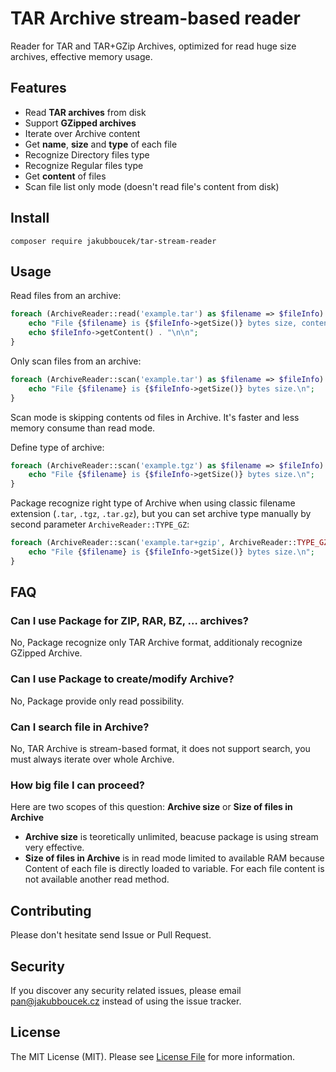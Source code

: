 # TAR Archive stream-based reader

Reader for TAR and TAR+GZip Archives, optimized for read huge size archives, effective memory usage.

## Features

- Read **TAR archives** from disk
- Support **GZipped archives**
- Iterate over Archive content
- Get **name**, **size** and **type** of each file
- Recognize Directory files type
- Recognize Regular files type
- Get **content** of files
- Scan file list only mode (doesn't read file's content from disk)

## Install

```shell
composer require jakubboucek/tar-stream-reader
```

## Usage 

Read files from an archive:
```php
foreach (ArchiveReader::read('example.tar') as $filename => $fileInfo) {
    echo "File {$filename} is {$fileInfo->getSize()} bytes size, content of file:\n";
    echo $fileInfo->getContent() . "\n\n";
}
```

Only scan files from an archive:
```php
foreach (ArchiveReader::scan('example.tar') as $filename => $fileInfo) {
    echo "File {$filename} is {$fileInfo->getSize()} bytes size.\n";
}
```
Scan mode is skipping contents od files in Archive. It's faster and less memory consume than read mode. 

Define type of archive:
```php
foreach (ArchiveReader::scan('example.tgz') as $filename => $fileInfo) {
    echo "File {$filename} is {$fileInfo->getSize()} bytes size.\n";
}
```
Package recognize right type of Archive when using classic filename extension (`.tar`, `.tgz`, `.tar.gz`), but you can
set archive type manually by second parameter `ArchiveReader::TYPE_GZ`:
```php
foreach (ArchiveReader::scan('example.tar+gzip', ArchiveReader::TYPE_GZ) as $filename => $fileInfo) {
    echo "File {$filename} is {$fileInfo->getSize()} bytes size.\n";
}
```


## FAQ

### Can I use Package for ZIP, RAR, BZ, … archives? 

No, Package recognize only TAR Archive format, additionaly recognize GZipped Archive.

### Can I use Package to create/modify Archive?

No, Package provide only read possibility.

### Can I search file in Archive?

No, TAR Archive is stream-based format, it does not support search, you must always iterate over whole Archive.

### How big file I can proceed?

Here are two scopes of this question: **Archive size** or **Size of files in Archive**

- **Archive size** is teoretically unlimited, beacuse package is using stream very effective.  
- **Size of files in Archive** is in read mode limited to available RAM because Content of each file is directly
loaded to variable. For each file content is not available another read method.

## Contributing
Please don't hesitate send Issue or Pull Request.

## Security
If you discover any security related issues, please email pan@jakubboucek.cz instead of using the issue tracker.

## License
The MIT License (MIT). Please see [License File](LICENSE) for more information.